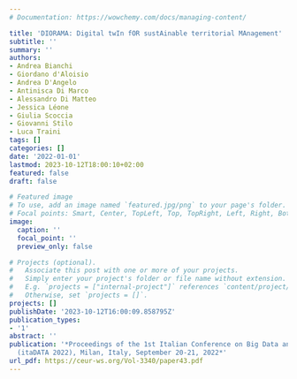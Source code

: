 ```yaml
---
# Documentation: https://wowchemy.com/docs/managing-content/

title: 'DIORAMA: Digital twIn fOR sustAinable territorial MAnagement'
subtitle: ''
summary: ''
authors:
- Andrea Bianchi
- Giordano d'Aloisio
- Andrea D'Angelo
- Antinisca Di Marco
- Alessandro Di Matteo
- Jessica Léone
- Giulia Scoccia
- Giovanni Stilo
- Luca Traini
tags: []
categories: []
date: '2022-01-01'
lastmod: 2023-10-12T18:00:10+02:00
featured: false
draft: false

# Featured image
# To use, add an image named `featured.jpg/png` to your page's folder.
# Focal points: Smart, Center, TopLeft, Top, TopRight, Left, Right, BottomLeft, Bottom, BottomRight.
image:
  caption: ''
  focal_point: ''
  preview_only: false

# Projects (optional).
#   Associate this post with one or more of your projects.
#   Simply enter your project's folder or file name without extension.
#   E.g. `projects = ["internal-project"]` references `content/project/deep-learning/index.md`.
#   Otherwise, set `projects = []`.
projects: []
publishDate: '2023-10-12T16:00:09.858795Z'
publication_types:
- '1'
abstract: ''
publication: '*Proceedings of the 1st Italian Conference on Big Data and Data Science
  (itaDATA 2022), Milan, Italy, September 20-21, 2022*'
url_pdf: https://ceur-ws.org/Vol-3340/paper43.pdf
---
```

